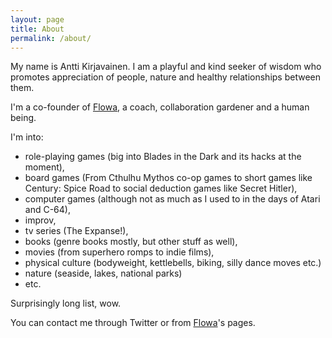 ```yaml
---
layout: page
title: About
permalink: /about/
---
```


My name is Antti Kirjavainen. I am a playful and kind seeker of wisdom who promotes appreciation of people, nature and healthy relationships between them. 

I'm a co-founder of [Flowa](https://www.flowa.fi/), a coach, collaboration gardener and a human being.

I'm into:

* role-playing games (big into Blades in the Dark and its hacks at the moment),
* board games (From Cthulhu Mythos co-op games to short games like Century: Spice Road to social deduction games like Secret Hitler),
* computer games (although not as much as I used to in the days of Atari and C-64),
* improv,
* tv series (The Expanse!),
* books (genre books mostly, but other stuff as well),
* movies (from superhero romps to indie films),
* physical culture (bodyweight, kettlebells, biking, silly dance moves etc.)
* nature (seaside, lakes, national parks)
* etc.

Surprisingly long list, wow.

You can contact me through Twitter or from [Flowa](https://www.flowa.fi/)'s pages.
